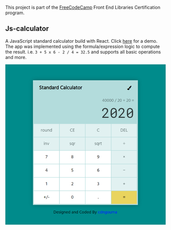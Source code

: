 This project is part of the [FreeCodeCamp](https://www.freecodecamp.org/learn/front-end-libraries/front-end-libraries-projects/build-a-javascript-calculator) Front End Libraries Certification program.
## Js-calculator
A JavaScript standard calculator build with React. Click [here](https://cdngouma.github.io/js-calculator/) for a demo.
The app was implemented using the formula/expression logic to compute the result. i.e. `3 + 5 x 6 - 2 / 4 = 32.5` and supports all basic operations and more.

<img src="./js-calculator.PNG" width="700" style="margin:auto;"/>

